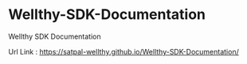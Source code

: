 # Wellthy-SDK-Documentation
Wellthy SDK Documentation

Url Link : https://satpal-wellthy.github.io/Wellthy-SDK-Documentation/
